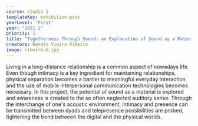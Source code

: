 ```yaml
---
course: studio 1
templateKey: exhibition-post
yearLevel: 'First'
year: "2021.2"
priority: 1
title: "Togetherness Through Sound: an Exploration of Sound as a Material"
creators: Renato Vieira Ribeiro
image: ribeiro-0.jpg
---
```


Living in a long-distance relationship is a common aspect of nowadays life. Even though intimacy is a key ingredient for maintaining relationships, physical separation becomes a barrier to meaningful everyday interaction and the use of mobile interpersonal communication technologies becomes necessary. In this project, the potential of sound as a material is explored and awareness is created to the so often neglected auditory sense. Through the interchange of one's acoustic environment, intimacy and presence can be transmitted between dyads and telepresence possibilities are probed, tightening the bond between the digital and the physical worlds.
